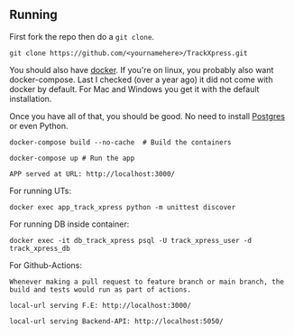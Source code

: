 

## Running

First fork the repo then do a `git clone`.

    git clone https://github.com/<yournamehere>/TrackXpress.git

You should also have [docker](https://docs.docker.com/install/). If you're on linux, you probably also want docker-compose. Last I checked (over a year ago) it did not come with docker by default. For Mac and Windows you get it with the default installation.

Once you have all of that, you should be good. No need to install [Postgres](https://www.postgresql.org/) or even Python.

```
docker-compose build --no-cache  # Build the containers

docker-compose up # Run the app

APP served at URL: http://localhost:3000/
```

For running UTs:

```
docker exec app_track_xpress python -m unittest discover
```

For running DB inside container:

```
docker exec -it db_track_xpress psql -U track_xpress_user -d track_xpress_db
```

For Github-Actions:

```
Whenever making a pull request to feature branch or main branch, the build and tests would run as part of actions.
```

```
local-url serving F.E: http://localhost:3000/

local-url serving Backend-API: http://localhost:5050/
```